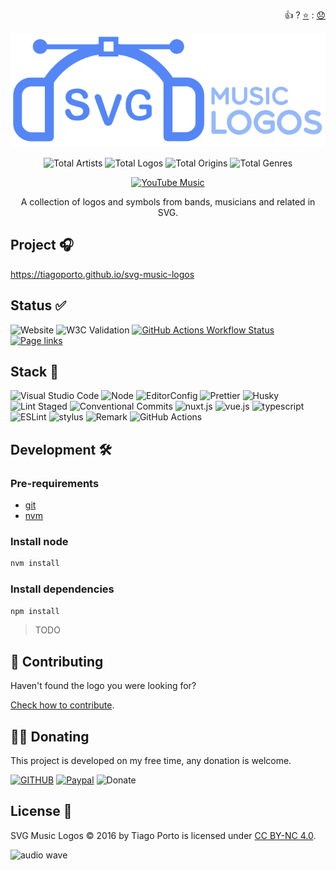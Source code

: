 <p align="right">
👍 ? <a href="https://github.com/tiagoporto/svg-music-logos/stargazers">⭐</a> : <a href="https://github.com/tiagoporto/svg-music-logos/issues">😞</a>
</p>

<div align="center">

[![SVG Music Logos](./docs/logo.svg)](https://tiagoporto.github.io/svg-music-logos/)

<!-- replace start -->

![Total Artists](https://img.shields.io/badge/artists-192-blue.svg?style=flat-square)
![Total Logos](https://img.shields.io/badge/logos-343-blue.svg?style=flat-square)
![Total Origins](https://img.shields.io/badge/origins-20-blue.svg?style=flat-square)
![Total Genres](https://img.shields.io/badge/genres-59-blue.svg?style=flat-square)

<!-- replace end -->

[![YouTube Music](https://img.shields.io/badge/youtube%20music-playlist-555?style=for-the-badge\&logo=youtube-music\&labelColor=FF0000)](https://music.youtube.com/playlist?list=PLKtV93YW2_X-Iu_iNpyMG03bWx8YTTAx6\&feature=share)

A collection of logos and symbols from bands, musicians and related in SVG.

</div>

## Project 🎧

<https://tiagoporto.github.io/svg-music-logos>

## Status ✅

![Website](https://img.shields.io/website/https/tiagoporto.github.io/svg-music-logos.svg?down_color=lightgrey\&down_message=offline\&style=flat-square\&up_message=online)
![W3C Validation](https://img.shields.io/w3c-validation/html.svg?style=flat-square\&targetUrl=https://tiagoporto.github.io/svg-music-logos)
[![GitHub Actions Workflow Status](https://img.shields.io/github/actions/workflow/status/tiagoporto/svg-music-logos/ci.yml?label=checks\&style=flat-square)](https://github.com/tiagoporto/svg-music-logos/actions/workflows/ci.yml)
[![Page links](https://img.shields.io/github/actions/workflow/status/tiagoporto/svg-music-logos/dead-link.yml?branch=main\&style=flat-square\&label=page%20links)](https://github.com/tiagoporto/svg-music-logos/actions/workflows/dead-link.yml)

## Stack 🧰

![Visual Studio Code](https://img.shields.io/badge/Visual%20Studio%20Code-0078d7.svg?style=for-the-badge\&logo=visual-studio-code\&logoColor=white)
![Node](https://img.shields.io/badge/Nodejs-%23339933.svg?style=for-the-badge\&logo=node.js\&logoColor=white)
![EditorConfig](https://img.shields.io/badge/EditorConfig-%23E0EFEF.svg?style=for-the-badge\&logo=editorconfig\&logoColor=black)
![Prettier](https://img.shields.io/badge/Prettier-1A2B34.svg?style=for-the-badge\&logo=prettier)
![Husky](https://img.shields.io/badge/Husky-%23161618.svg?style=for-the-badge)
![Lint Staged](https://img.shields.io/badge/Lint%20Staged-%23FFF.svg?style=for-the-badge)
![Conventional Commits](https://img.shields.io/badge/Conventional%20Commits-%23FE5196.svg?style=for-the-badge\&logo=conventionalcommits\&logoColor=white)
![nuxt.js](https://img.shields.io/badge/nuxt.js-%2300c58e?style=for-the-badge\&logo=nuxt.js\&logoColor=white)
![vue.js](https://img.shields.io/badge/vue.js-%234FC08D?style=for-the-badge\&logo=vue.js\&logoColor=white)
![typescript](https://img.shields.io/badge/typescript-%23007ACC?style=for-the-badge\&logo=typescript\&logoColor=white)
![ESLint](https://img.shields.io/badge/ESLint-%234B32C3.svg?style=for-the-badge\&logo=eslint\&logoColor=white)
![stylus](https://img.shields.io/badge/stylus-%23ff6347?style=for-the-badge\&logo=stylus\&logoColor=white)
![Remark](https://img.shields.io/badge/Remark-%230A0E0F.svg?style=for-the-badge\&logo=remark\&logoColor=d80303)
![GitHub Actions](https://img.shields.io/badge/github%20actions-%232671E5.svg?style=for-the-badge\&logo=githubactions\&logoColor=white)

<!-- ![Stylelint](https://img.shields.io/badge/Stylelint-%231B3A4B.svg?style=for-the-badge&logo=stylelint&logoColor=white)
![PostCSS](https://img.shields.io/badge/PostCSS-%23DD3A0A.svg?style=for-the-badge&logo=postcss&logoColor=white)
![Browserslist](https://img.shields.io/badge/Browserslist-%23FED538.svg?style=for-the-badge&color=%231D1D1D)
![jest](https://img.shields.io/badge/-jest-%23C21325?style=for-the-badge&logo=jest&logoColor=white) -->

## Development 🛠

### Pre-requirements

- [git](https://git-scm.com)
- [nvm](https://github.com/nvm-sh/nvm)

### Install node

```bash
nvm install
```

### Install dependencies

```bash
npm install
```

> TODO

## 🤝 Contributing

Haven't found the logo you were looking for?

[Check how to contribute](docs/CONTRIBUTING.md).

## 🤜🤛 Donating

This project is developed on my free time, any donation is welcome.

[![GITHUB](https://img.shields.io/badge/-github-black?logo=github)](https://github.com/sponsors/tiagoporto)
[![Paypal](https://img.shields.io/badge/-PayPal-blue?logo=paypal)](https://www.paypal.com/cgi-bin/webscr?cmd=_donations\&business=YTDUQ8RZ2G4Q8\&lc=US\&item_name=tiagoporto\&currency_code=USD\&bn=PP%2dDonationsBF%3abtn_donateCC_LG%2egif%3aNonHosted)
![Donate](https://img.shields.io/badge/bitcoin-14iqQcwYPLBceRURHuFosGTDXxMmt3cLDp-yellow.svg?logo=bitcoin)

## License 📄

SVG Music Logos © 2016 by Tiago Porto is licensed under [CC BY-NC 4.0](LICENSE).

![audio wave](https://media.giphy.com/media/aw6CWyyLQ8WyRuktxR/source.gif)
